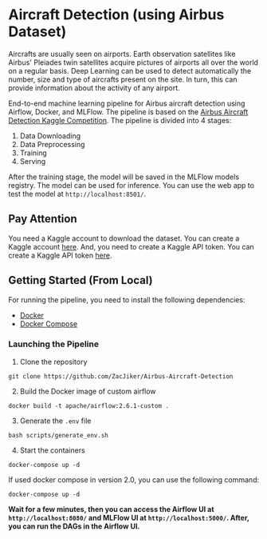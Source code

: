 # Aircraft Detection (using Airbus Dataset)

Aircrafts are usually seen on airports. Earth observation satellites like Airbus' Pleiades twin satellites acquire pictures of airports all over the world on a regular basis. Deep Learning can be used to detect automatically the number, size and type of aircrafts present on the site. In turn, this can provide information about the activity of any airport.

End-to-end machine learning pipeline for Airbus aircraft detection using Airflow, Docker, and MLFlow. The pipeline is based on the [Airbus Aircraft Detection Kaggle Competition](hhttps://www.kaggle.com/datasets/airbusgeo/airbus-aircrafts-sample-dataset). The pipeline is divided into 4 stages:

1. Data Downloading
2. Data Preprocessing
3. Training
4. Serving

After the training stage, the model will be saved in the MLFlow models registry. The model can be used for inference. You can use the web app to test the model at `http://localhost:8501/`.

## Pay Attention

You need a Kaggle account to download the dataset. You can create a Kaggle account [here](https://www.kaggle.com/account/login?phase=startRegisterTab&returnUrl=%2F). And, you need to create a Kaggle API token. You can create a Kaggle API token [here](https://www.kaggle.com/docs/api#getting-started-installation-&-authentication).

## Getting Started (From Local)

For running the pipeline, you need to install the following dependencies: 

- [Docker](https://docs.docker.com/get-docker/)
- [Docker Compose](https://docs.docker.com/compose/install/)

### Launching the Pipeline

1. Clone the repository

```
git clone https://github.com/ZacJiker/Airbus-Aircraft-Detection
```

2. Build the Docker image of custom airflow

```
docker build -t apache/airflow:2.6.1-custom .
```

3. Generate the `.env` file

```
bash scripts/generate_env.sh
```

4. Start the containers

```
docker-compose up -d
```

If used docker compose in version 2.0, you can use the following command:

```
docker-compose up -d
```

**Wait for a few minutes, then you can access the Airflow UI at `http://localhost:8080/` and MLFlow UI at `http://localhost:5000/`. After, you can run the DAGs in the Airflow UI.**
